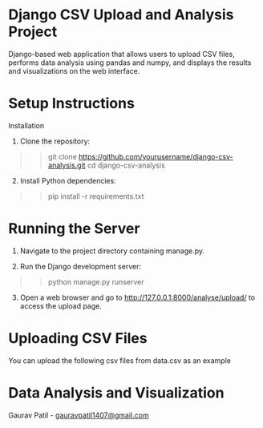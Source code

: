 # Django CSV Upload and Analysis Project
Django-based web application that allows users to upload CSV files, performs data analysis using pandas and numpy, and displays the results and visualizations on the web interface.

# Setup Instructions

Installation
 1. Clone the repository:
>>git clone https://github.com/yourusername/django-csv-analysis.git
>>cd django-csv-analysis

 2. Install Python dependencies:
>>pip install -r requirements.txt


# Running the Server
1. Navigate to the project directory containing manage.py.

2. Run the Django development server:
>>python manage.py runserver

3. Open a web browser and go to http://127.0.0.1:8000/analyse/upload/ to access the upload page.


# Uploading CSV Files

You can upload the following csv files from data.csv as an example


# Data Analysis and Visualization



Gaurav Patil - gauravpatil1407@gmail.com

